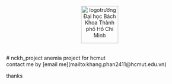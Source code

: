 <p align="center"><img src="https://github.com/Khanghcmut/testweb/blob/main/firstwebgithub/logo-bach-khoa.jpg" height="100px" width="100px" alt="logotrường Đại học Bách Khoa Thành phố Hồ Chí Minh"  ></img> </p>

<br>
# nckh_project
anemia project for hcmut<br>
contact me by [email me](mailto:khang.phan2411@hcmut.edu.vn)

thanks
